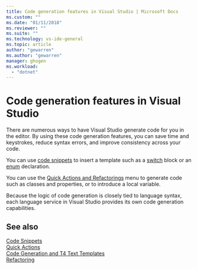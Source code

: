 ```yaml
---
title: Code generation features in Visual Studio | Microsoft Docs
ms.custom: ""
ms.date: "01/11/2018"
ms.reviewer: ""
ms.suite: ""
ms.technology: vs-ide-general
ms.topic: article
author: "gewarren"
ms.author: "gewarren"
manager: ghogen
ms.workload:
  - "dotnet"
---
```

# Code generation features in Visual Studio

There are numerous ways to have Visual Studio generate code for you in the editor. By using these code generation features, you can save time and keystrokes, reduce syntax errors, and improve consistency across your code.

You can use [code snippets](../ide/code-snippets.md) to insert a template such as a [switch](/dotnet/csharp/language-reference/keywords/switch) block or an [enum](/dotnet/csharp/language-reference/keywords/enum) declaration.

You can use the [Quick Actions and Refactorings](../ide/quick-actions.md) menu to generate code such as classes and properties, or to introduce a local variable.

Because the logic of code generation is closely tied to language syntax, each language service in Visual Studio provides its own code generation capabilities.

## See also

[Code Snippets](../ide/code-snippets.md)  
[Quick Actions](../ide/quick-actions.md)  
[Code Generation and T4 Text Templates](../modeling/code-generation-and-t4-text-templates.md)  
[Refactoring](../ide/refactoring-in-visual-studio.md)